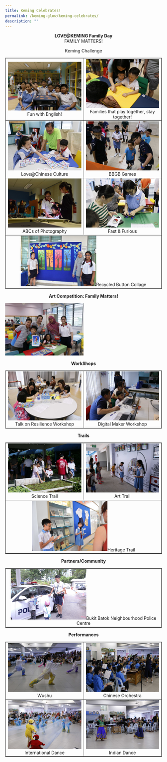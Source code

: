 ```yaml
---
title: Keming Celebrates!
permalink: /keming-glow/keming-celebrates/
description: ""
---
```

<p style="text-align: center;"><strong>LOVE@KEMING Family Day<br /></strong>FAMILY MATTERS!</p>
<p style="text-align: center;">Keming Challenge</p>
<table style="border-collapse: collapse; width: 100%;" border="1">
<tbody>
<tr>
<td style="width: 50%; text-align: center;"><img src="/images/kc1.jpeg">Fun with English!</td>
<td style="width: 50%; text-align: center;"><img src="/images/kc2.jpeg">Families that play together, stay together!</td>
</tr>
<tr>
<td style="width: 50%; text-align: center;"><img src="/images/kc3.jpeg">Love@Chinese Culture</td>
<td style="width: 50%; text-align: center;"><img src="/images/kc4.jpeg">BBGB Games</td>
</tr>
<tr>
<td style="width: 50%; text-align: center;"><img src="/images/kc5.jpg">ABCs of Photography</td>
<td style="width: 50%; text-align: center;"><img src="/images/kc6.jpeg">Fast &amp; Furious</td>
</tr>
<tr>
<td style="text-align: center;" colspan="2"><img style="width: 50%;" src="/images/kc7.jpeg">Recycled Button Collage</td>
</tr>
</tbody>
</table>
<p style="text-align: center;"><strong>Art Competition: Family Matters!</strong></p>
<img style="width: 50%;" src="/images/kc8.jpeg">
<p style="text-align: center;"><strong>WorkShops</strong></p>
<table style="border-collapse: collapse; width: 100%;" border="1">
<tbody>
<tr>
<td style="width: 50%; text-align: center;"><img src="/images/kc9.jpeg">Talk on Resilience Workshop</td>
<td style="width: 50%; text-align: center;"><img src="/images/kc10.jpeg">Digital Maker Workshop</td>
</tr>
</tbody>
</table>
<p style="text-align: center;"><strong>Trails</strong></p>
<table style="border-collapse: collapse; width: 100%;" border="1">
<tbody>
<tr>
<td style="width: 50%; text-align: center;"><img src="/images/kc11.jpeg">Science Trail</td>
<td style="width: 50%; text-align: center;"><img src="/images/kc12.jpeg">Art Trail</td>
</tr>
<tr>
<td style="text-align: center;" colspan="2"><img style="width: 50%;"  src="/images/kc13.jpeg">Heritage Trail</td>
</tr>
</tbody>
</table>
<p style="text-align: center;"><strong>Partners/Community</strong></p>
<table style="border-collapse: collapse; width: 100%;" border="1">
<tbody>
<tr>
<td style="text-align: center;" colspan="2"><img style="width: 50%;"  src="/images/kc14.jpeg">Bukit Batok Neighbourhood Police Centre</td>
</tr>
</tbody>
</table>
<p style="text-align: center;"><strong>Performances</strong></p>
<table style="border-collapse: collapse; width: 100%;" border="1">
<tbody>
<tr>
<td style="width: 50%; text-align: center;"><img src="/images/kc15.jpeg">Wushu</td>
<td style="width: 50%; text-align: center;"><img src="/images/kc16.jpeg">Chinese Orchestra</td>
</tr>
<tr>
<td style="width: 50%; text-align: center;"><img src="/images/kc17.jpeg">International Dance</td>
<td style="width: 50%; text-align: center;"><img src="/images/kc18.jpeg">Indian Dance</td>
</tr>
</tbody>
</table>